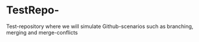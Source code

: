 # TestRepo-
Test-repository where we will simulate Github-scenarios such as branching, merging and merge-conflicts 
